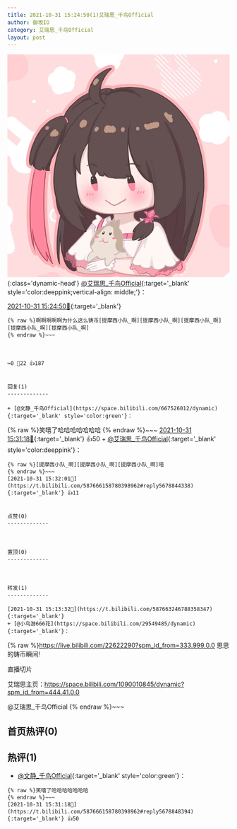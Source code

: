 ```yaml
---
title: 2021-10-31 15:24:50(1)艾瑞思_千鸟Official
author: 御坂IO
category: 艾瑞思_千鸟Official
layout: post
---
```


![img](/images/7e08840c56f251de28bdf766b647bd5fe9a5d50a.jpg){:class='dynamic-head'}
[@艾瑞思_千鸟Official](https://space.bilibili.com/1090010845/dynamic){:target='_blank' style='color:deeppink;vertical-align: middle;'}：

[2021-10-31 15:24:50🔗](https://t.bilibili.com/587666158780398962){:target='_blank'}

~~~
{% raw %}啊啊啊啊啊为什么这么铸币[提摩西小队_啊][提摩西小队_啊][提摩西小队_啊][提摩西小队_啊][提摩西小队_啊]
{% endraw %}~~~



↪️0 💬22 👍187


回复(1)
-------------

+ [@文静_千鸟Official](https://space.bilibili.com/667526012/dynamic){:target='_blank' style='color:green'}：
~~~
{% raw %}笑嘻了哈哈哈哈哈哈哈
{% endraw %}~~~
[2021-10-31 15:31:18🔗](https://t.bilibili.com/587666158780398962#reply5678848394){:target='_blank'} 👍50
    + [@艾瑞思_千鸟Official](https://space.bilibili.com/1090010845/dynamic){:target='_blank' style='color:deeppink'}：
~~~
{% raw %}[提摩西小队_啊][提摩西小队_啊][提摩西小队_啊]唔
{% endraw %}~~~
[2021-10-31 15:32:01🔗](https://t.bilibili.com/587666158780398962#reply5678844338){:target='_blank'} 👍11


点赞(0)
-------------



置顶(0)
-------------



转发(1)
-------------

[2021-10-31 15:13:32🔗](https://t.bilibili.com/587663246788358347){:target='_blank'}
+ [@小鸟游666花](https://space.bilibili.com/29549485/dynamic){:target='_blank'}：
~~~
{% raw %}https://live.bilibili.com/22622290?spm_id_from=333.999.0.0
思思的铸币瞬间!

直播切片

艾瑞思主页：https://space.bilibili.com/1090010845/dynamic?spm_id_from=444.41.0.0

@艾瑞思_千鸟Official
{% endraw %}~~~






首页热评(0)
-------------



热评(1)
-------------

+ [@文静_千鸟Official](https://space.bilibili.com/667526012/dynamic){:target='_blank' style='color:green'}：
~~~
{% raw %}笑嘻了哈哈哈哈哈哈哈
{% endraw %}~~~
[2021-10-31 15:31:18🔗](https://t.bilibili.com/587666158780398962#reply5678848394){:target='_blank'} 👍50


